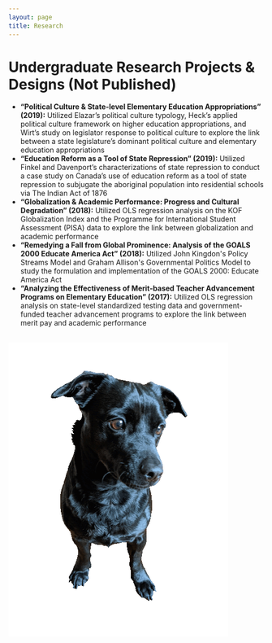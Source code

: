 ```yaml
---
layout: page
title: Research
---
```


<div class="text-left">
  <h1>Undergraduate Research Projects & Designs (Not Published)</h1>

<ul>
<li><b>“Political Culture & State-level Elementary Education Appropriations” (2019):</b>
Utilized Elazar’s political culture typology, Heck’s applied political culture framework on higher education appropriations, and Wirt’s study on legislator response to political culture to explore the link between a state legislature’s dominant political culture and elementary education appropriations</li>
<li><b>“Education Reform as a Tool of State Repression” (2019):</b>
Utilized Finkel and Davenport’s characterizations of state repression to conduct a case study on Canada’s use of education reform as a tool of state repression to subjugate the aboriginal population into residential schools via The Indian Act of 1876</li>
<li><b>“Globalization & Academic Performance: Progress and Cultural Degradation” (2018):</b>
Utilized OLS regression analysis on the KOF Globalization Index and the Programme for International Student Assessment (PISA) data to explore the link between globalization and academic performance</li>
<li><b>“Remedying a Fall from Global Prominence: Analysis of the GOALS 2000 Educate America Act”	(2018):</b>
Utilized John Kingdon's Policy Streams Model and Graham Allison's Governmental Politics Model to study the formulation and implementation of the GOALS 2000: Educate America Act</li>
<li><b>“Analyzing the Effectiveness of Merit-based Teacher Advancement Programs on Elementary Education”	(2017):</b>
Utilized OLS regression analysis on state-level standardized testing data and government-funded teacher advancement programs to explore the link between merit pay and academic performance</li>
  </ul>
  <br/>

  <img src="assets/img/orion_my_dog_gif.gif" alt="dog">
</div>
